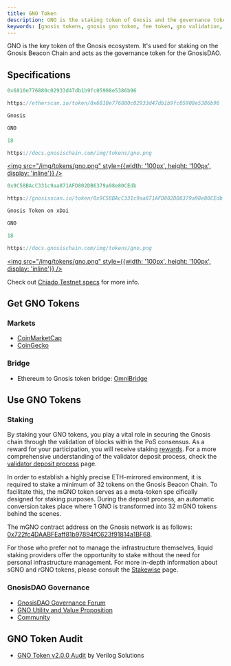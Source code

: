 ```yaml
---
title: GNO Token
description: GNO is the staking token of Gnosis and the governance token for the GnosisDAO.
keywords: [gnosis tokens, gnosis gno token, fee token, gno validation, omni bridge, ethereum gno]
---
```


GNO is the key token of the Gnosis ecosystem. It's used for staking on the Gnosis Beacon Chain and acts as the governance token for the GnosisDAO.

## Specifications

<Tabs groupId="networks">
<TabItem value="ethereum" label="Ethereum">

```jsx title="Contract Address"
0x6810e776880c02933d47db1b9fc05908e5386b96
```

```jsx title="Etherscan"
https://etherscan.io/token/0x6810e776880c02933d47db1b9fc05908e5386b96
```

```jsx title="Name"
Gnosis
```

```jsx title="Ticker"
GNO
```

```jsx title="Decimals"
18
```

```jsx title="Icon"
https://docs.gnosischain.com/img/tokens/gno.png
```
<a href="/img/tokens/gno.png"><img src="/img/tokens/gno.png" style={{width: '100px', height: '100px', display: 'inline'}} /></a>

</TabItem>
<TabItem value="gnosis" label="Gnosis Mainnet">

```jsx title="Contract Address"
0x9C58BAcC331c9aa871AFD802DB6379a98e80CEdb
```

```jsx title="Gnosisscan"
https://gnosisscan.io/token/0x9C58BAcC331c9aa871AFD802DB6379a98e80CEdb
```

```jsx title="Name"
Gnosis Token on xDai
```

```jsx title="Ticker"
GNO
```

```jsx title="Decimals"
18
```

```jsx title="Icon"
https://docs.gnosischain.com/img/tokens/gno.png
```
<a href="/img/tokens/gno.png"><img src="/img/tokens/gno.png" style={{width: '100px', height: '100px', display: 'inline'}} /></a>

</TabItem>
<TabItem value="chiado" label="Chiado Testnet">

Check out [Chiado Testnet specs](/concepts/networks/chiado#gno-token) for more info.

</TabItem>
</Tabs>

## Get GNO Tokens

### Markets

- [CoinMarketCap](https://coinmarketcap.com/currencies/gnosis-gno/)
- [CoinGecko](https://www.coingecko.com/en/coins/gnosis)

### Bridge

- Ethereum to Gnosis token bridge: [OmniBridge](https://omni.gnosischain.com/)
<!-- non native bridges  -->

## Use GNO Tokens

### Staking

By staking your GNO tokens, you play a vital role in securing the Gnosis chain through the validation of blocks within the PoS consensus. As a reward for your participation, you will receive staking [rewards](../../node/rewards-penalties). For a more comprehensive understanding of the validator deposit process, check the [validator deposit process](/node/manual/validator/deposit) page.

In order to establish a highly precise ETH-mirrored environment, it is required to stake a minimum of 32 tokens on the Gnosis Beacon Chain. To facilitate this, the mGNO token serves as a meta-token spe
cifically designed for staking purposes. During the deposit process, an automatic conversion takes place where 1 GNO is transformed into 32 mGNO tokens behind the scenes.

The mGNO contract address on the Gnosis network is as follows: [0x722fc4DAABFEaff81b97894fC623f91814a1BF68](https://gnosisscan.io/address/0x722fc4DAABFEaff81b97894fC623f91814a1BF68).

For those who prefer not to manage the infrastructure themselves, liquid staking providers offer the opportunity to stake without the need for personal infrastructure management. For more in-depth information about sGNO and rGNO tokens, please consult the [Stakewise](/tools/beacon-chain/liquid-staking#tokens-sgno--rgno) page.

### GnosisDAO Governance

- [GnosisDAO Governance Forum](https://forum.gnosis.io/)
- [GNO Utility and Value Proposition](https://forum.gnosis.io/t/gno-utility-and-value-proposition/2344)
- [Community](/developers/communication)

## GNO Token Audit

- [GNO Token v2.0.0 Audit](https://hackmd.io/@verilog/gno-token-v2-audit) by Verilog Solutions

